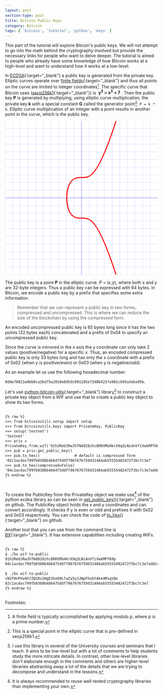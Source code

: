 ```yaml
---
layout: post
section-type: post
title: Bitcoin Public Keys
category: Bitcoin
tags: [ 'bitcoin', 'tutorial', 'python', 'keys' ]
---
```


This part of the tutorial will explore Bitcoin's public keys. We will not attempt to go into the math behind the cryptography involved but provide the necessary links for people who want to delve deeper. The tutorial is aimed to people who already have some knowledge of how Bitcoin works at a high-level and want to understand how it works at a low-level.

In [ECDSA](https://cryptobook.nakov.com/asymmetric-key-ciphers/elliptic-curve-cryptography-ecc){:target="_blank"} a public key is generated from the private key. Elliptic curves operate over [finite fields](https://en.wikipedia.org/wiki/Finite_field){:target="_blank"} and thus all points on the curve are limited to integer coordinates[^1]. The specific curve that Bitcoin uses ([secp256k1](https://en.bitcoin.it/wiki/Secp256k1){:target="_blank"}) is &nbsp;**y<sup>2</sup> = x<sup>3</sup> + 7**&nbsp;. Then the public key **P** is generated by multiplying,  using elliptic curve multiplication, the private key **k** with a special constant **G** called the generator point[^2]: `P = k * G`. Elliptic curve multiplication of an integer with a point results in another point in the curve, which is the public key.

![Elliptic Curve](/assets/images/ecurve.png)

The public key is a point **P** in the elliptic curve. P = (x,y), where both x and y are 32-byte integers. Thus a public key can be expressed with 64 bytes. In Bitcoin, we encode a public key by a prefix that specifies some extra information.

> Remember that we can represent a public key in two forms, compressed and uncompressed. This is where we can reduce the size of the blockchain by using the compressed form.

An encoded uncompressed public key is 65 bytes long since it has the two points (32 bytes each) concatenated and a prefix of 0x04 to specify an uncompressed public key.

Since the curve is mirrored in the x axis the y coordinate can only take 2 values (positive/negative) for a specific x. Thus, an encoded compressed public key is only 33 bytes long and has only the x coordinate with a prefix of 0x02 (when y is positive/even) or 0x03 (when y is negative/odd). 

As an example let us use the following hexadecimal number:

`0dde70823a4bb0ca3bd75a2010e8d5dc091185e73d8b4257a981c695a3eba95b`. 

Let's use [python-bitcoin-utils](https://github.com/karask/python-bitcoin-utils){:target="_blank"} library[^3] to construct a private key object from a WIF and use that to create a public key object to show its two forms.

<pre><code data-trim class="python">
{% raw %}
>>> from bitcoinutils.setup import setup
>>> from bitcoinutils.keys import PrivateKey, PublicKey
>>> setup('testnet')
'testnet'
>>> priv = PrivateKey.from_wif('91h2ReUJRwJhTNd828zhc8RRVMU4krX9q3LNi4nVfiVwkMPfA9p')
>>> pub = priv.get_public_key()
>>> pub.to_hex()                # default is compressed form
'02c1acdac799fb0308b4b6475ddf7967676759d31484ab55555482472f3bc7c3e7'
>>> pub.to_hex(compressed=False)
'04c1acdac799fb0308b4b6475ddf7967676759d31484ab55555482472f3bc7c3e7addc4cbba6656a4be4bc6933a6af712b897a543a09c4b899e5f7b943d38108a8'
{% endraw %}
</code></pre>
<br/> 

To create the PublicKey from the PrivateKey object we make use[^4] of the python ecdsa library as can be seen in [get\_public\_key()](https://github.com/karask/python-bitcoin-utils/blob/fb0849f81117943563b17f1870a9607d48ca9653/bitcoinutils/keys.py#L351-L355){:target="_blank"} on github. The PublicKey object holds the x and y coordinates and can convert accordingly. It checks if y is even or odd and prefixes it with 0x02 and 0x03 respectively. You can check the code of [to\_hex()](https://github.com/karask/python-bitcoin-utils/blob/fb0849f81117943563b17f1870a9607d48ca9653/bitcoinutils/keys.py#L453-L469){:target="_blank"} on github.

Another tool that you can use from the command line is [BX](https://github.com/libbitcoin/libbitcoin-explorer/wiki/Download-BX){:target="_blank"}. It has extensive capabilities including creating WIFs.

<pre><code data-trim class="python">
{% raw %}
$ ./bx wif-to-public 91h2ReUJRwJhTNd828zhc8RRVMU4krX9q3LNi4nVfiVwkMPfA9p
04c1acdac799fb0308b4b6475ddf7967676759d31484ab55555482472f3bc7c3e7addc4cbba6656a4be4bc6933a6af712b897a543a09c4b899e5f7b943d38108a8

$ ./bx wif-to-public cN3fHnPVw4h7ZQSRz2HgE3ko69LTaZa5y3JWpFhoXtAke4MiqVQo
02c1acdac799fb0308b4b6475ddf7967676759d31484ab55555482472f3bc7c3e7
{% endraw %}
</code></pre>



<br/>
Footnotes:

[^1]: A finite field is typically accomplished by applying *modulo p*, where p is a prime number.
[^2]: This is a special point in the elliptic curve that is pre-defined in secp256k1.
[^3]: I use this library in several of the University courses and seminars that I teach. It aims to be low-level but with a lot of comments to help students study the more intricate details. In contrast, other low-level libraries don't elaborate enough in the comments and others are higher-level libraries abstracting away a lot of the details that we are trying to decompose and understand in the lessons.
[^4]: It is always recommended to reuse well-tested cryptography libraries than implementing your own.
